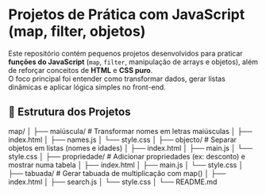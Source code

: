 # Projetos de Prática com JavaScript (map, filter, objetos)

Este repositório contém pequenos projetos desenvolvidos para praticar **funções do JavaScript** (`map`, `filter`, manipulação de arrays e objetos), além de reforçar conceitos de **HTML** e **CSS puro**.  
O foco principal foi entender como transformar dados, gerar listas dinâmicas e aplicar lógica simples no front-end.

## 📂 Estrutura dos Projetos

map/
│
├── maiúscula/ # Transformar nomes em letras maiúsculas
│ ├── index.html
│ ├── names.js
│ └── style.css
│
├── objecto/ # Separar objetos em listas (nomes e idades)
│ ├── index.html
│ ├── main.js
│ └── style.css
│
├── propriedade/ # Adicionar propriedades (ex: desconto) e mostrar numa tabela
│ ├── index.html
│ ├── main.js
│ └── style.css
│
├── tabuada/ # Gerar tabuada de multiplicação com map()
│ ├── index.html
│ ├── search.js
│ └── style.css
│
└── README.md

